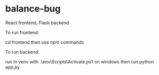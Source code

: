 # balance-bug

React frontend, Flask backend

To run frontend:

cd frontend then use npm commands

To run backend:

run in venv with .\env\Scripts\Activate.ps1 on windows
then run python app.py
